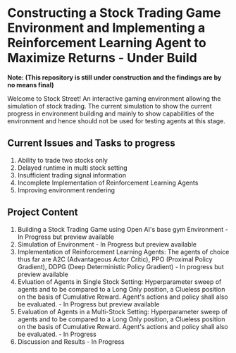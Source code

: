 # Constructing a Stock Trading Game Environment and Implementing a Reinforcement Learning Agent to Maximize Returns - Under Build

**Note: (This repository is still under construction and the findings are by no means final)**

Welcome to Stock Street! An interactive gaming environment allowing the simulation of stock trading. The current simulation to show the current progress in environment building and mainly to show capabilities of the environment and hence should not be used for testing agents at this stage.

## Current Issues and Tasks to progress

1. Ability to trade two stocks only
2. Delayed runtime in multi stock setting
3. Insufficient trading signal information
4. Incomplete Implementation of Reinforcement Learning Agents
5. Improving environment rendering

## Project Content

1. Building a Stock Trading Game using Open AI's base gym Environment - In Progress but preview available
2. Simulation of Environment - In Progress but preview available
3. Implementation of Reinforcement Learning Agents: The agents of choice thus far are A2C (Advantageous Actor Critic), PPO (Proximal Policy Gradient), DDPG (Deep Deterministic Policy Gradient) - In progress but preview available
4. Evluation of Agents in Single Stock Setting: Hyperparameter sweep of agents and to be compared to a Long Only position, a Clueless position on the basis of Cumulative Reward. Agent's actions and policy shall also be evaluated. - In Progress but preview available
5. Evaluation of Agents in a Multi-Stock Setting: Hyperparameter sweep of agents and to be compared to a Long Only position, a Clueless position on the basis of Cumulative Reward. Agent's actions and policy shall also be evaluated. - In Progress
6. Discussion and Results - In Progress
